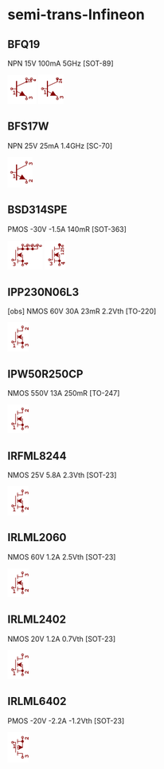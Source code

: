 # semi-trans-Infineon

## BFQ19
NPN 15V 100mA 5GHz [SOT-89]

![BFQ19__1__1](/images/semi-trans-Infineon__BFQ19__1__1.png?raw=true) 
![BFQ19__1__2](/images/semi-trans-Infineon__BFQ19__1__2.png?raw=true) 

## BFS17W
NPN 25V 25mA 1.4GHz [SC-70]

![BFS17W__1__1](/images/semi-trans-NXP__BFR540__1__1.png?raw=true) 

## BSD314SPE
PMOS -30V -1.5A 140mR [SOT-363]

![BSD314SPE__1__1](/images/semi-trans-Infineon__BSD314SPE__1__1.png?raw=true) 
![BSD314SPE__1__2](/images/semi-trans-Infineon__BSD314SPE__1__2.png?raw=true) 

## IPP230N06L3
[obs] NMOS 60V 30A 23mR 2.2Vth [TO-220]

![IPP230N06L3__1__1](/images/semi-trans-Infineon__IPP230N06L3__1__1.png?raw=true) 

## IPW50R250CP
NMOS 550V 13A 250mR [TO-247]

![IPW50R250CP__1__1](/images/semi-trans-Infineon__IPP230N06L3__1__1.png?raw=true) 

## IRFML8244
NMOS 25V 5.8A 2.3Vth [SOT-23]

![IRFML8244__1__1](/images/semi-trans-NXP__2N7002PW__1__1.png?raw=true) 

## IRLML2060
NMOS 60V 1.2A 2.5Vth [SOT-23]

![IRLML2060__1__1](/images/semi-trans-NXP__2N7002PW__1__1.png?raw=true) 

## IRLML2402
NMOS 20V 1.2A 0.7Vth [SOT-23]

![IRLML2402__1__1](/images/semi-trans-NXP__2N7002PW__1__1.png?raw=true) 

## IRLML6402
PMOS -20V -2.2A -1.2Vth [SOT-23]

![IRLML6402__1__1](/images/semi-trans-NXP__PMV160UP__1__1.png?raw=true) 

